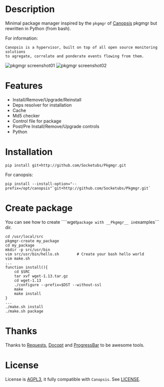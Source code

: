 Description
===========

Minimal package manager inspired by the ``pkgmgr`` of [Canopsis][1] pkgmgr but rewritten in Python (from bash).  

For information:
```
Canopsis is a hypervisor, built on top of all open source monitoring solutions
to agregate, correlate and ponderate events flowing from them.
```


![pkgmgr screenshot01](http://dl.dropbox.com/u/79447684/Github/Pkgmgr/screenshot_01.png "Pkgmgr Screenshot01")
![pkgmgr screenshot02](http://dl.dropbox.com/u/79447684/Github/Pkgmgr/screenshot_02.png "Pkgmgr Screenshot02")

Features
========

 * Install/Remove/Upgrade/Reinstall
 * Deps resolver for installation
 * Cache
 * Md5 checker
 * Control file for package
 * Post/Pre Install/Remove/Upgrade controls
 * Python

Installation
============

```
pip install git+http://github.com/Socketubs/Pkgmgr.git
```

For canopsis:
```
pip install --install-option="--prefix=/opt/canopsis"`git+http://github.com/Socketubs/Pkgmgr.git`
```

Create package
==============

You can see how to create ````wget``` package with __Pkgmgr__ in ```examples``` dir.

```
cd /usr/local/src
pkgmgr-create my_package
cd my_package
mkdir -p src/usr/bin
vim src/usr/bin/hello.sh		# Create your bash hello world
vim make.sh
...
function install(){
    cd $SRC
    tar xvf wget-1.13.tar.gz
    cd wget-1.13
    ./configure --prefix=$DST --without-ssl
    make
    make install
}
...
./make.sh install
./make.sh package
```

Thanks
======

Thanks to [Requests][5], [Docopt][6] and [ProgressBar][7] to be awesome tools.

License
=======

License is [AGPL3][4], it fully compatible with ``Canopsis``.
See [LICENSE][3].

[1]: https://github.com/capensis/canopsis
[2]: http://gist.io/3193620
[3]: https://raw.github.com/Socketubs/pkgmgr/master/LICENSE
[4]: http://www.gnu.org/licenses/agpl.html
[5]: https://github.com/kennethreitz/requests
[6]: https://github.com/docopt/docopt
[7]: http://code.google.com/p/python-progressbar/

